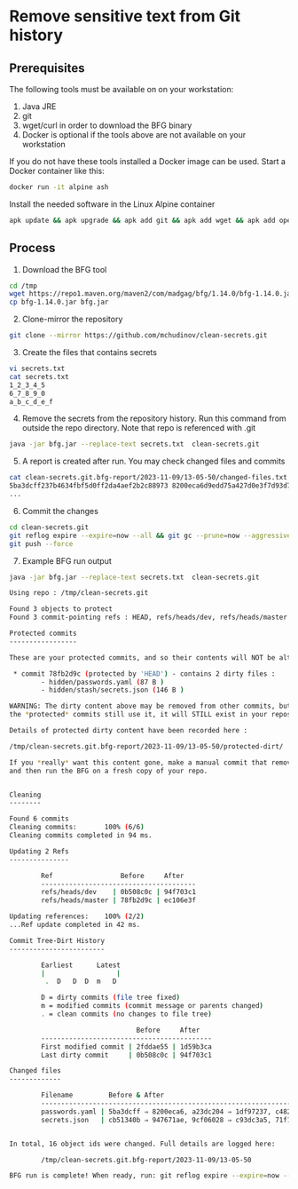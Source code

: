 # Remove sensitive text from Git history

## Prerequisites

The following tools must be available on on your workstation:

1. Java JRE
2. git
3. wget/curl in order to download the BFG binary
4. Docker is optional if the tools above are not available on your workstation

If you do not have these tools installed a Docker image can be used. Start a Docker container like this:

```sh
docker run -it alpine ash
```

Install the needed software in the Linux Alpine container

```sh
apk update && apk upgrade && apk add git && apk add wget && apk add openjdk11
```

## Process

1. Download the BFG tool


```sh
cd /tmp
wget https://repo1.maven.org/maven2/com/madgag/bfg/1.14.0/bfg-1.14.0.jar
cp bfg-1.14.0.jar bfg.jar
```

2. Clone-mirror the repository

```sh
git clone --mirror https://github.com/mchudinov/clean-secrets.git 
```

3. Create the files that contains secrets 

```sh
vi secrets.txt
cat secrets.txt
1_2_3_4_5
6_7_8_9_0
a_b_c_d_e_f
```

4. Remove the secrets from the repository history. Run this command from outside the repo directory. Note that repo is referenced with <repo-name>.git

```sh
java -jar bfg.jar --replace-text secrets.txt  clean-secrets.git
```

5. A report is created after run. You may check changed files and commits

```sh
cat clean-secrets.git.bfg-report/2023-11-09/13-05-50/changed-files.txt
5ba3dcff237b4634fbf5d0ff2da4aef2b2c88973 8200eca6d9edd75a427d0e3f7d93d798497ba27d passwords.yaml
...
```

6. Commit the changes

```sh
cd clean-secrets.git
git reflog expire --expire=now --all && git gc --prune=now --aggressive
git push --force
```

7. Example BFG run output

```sh
java -jar bfg.jar --replace-text secrets.txt  clean-secrets.git

Using repo : /tmp/clean-secrets.git

Found 3 objects to protect
Found 3 commit-pointing refs : HEAD, refs/heads/dev, refs/heads/master

Protected commits
-----------------

These are your protected commits, and so their contents will NOT be altered:

 * commit 78fb2d9c (protected by 'HEAD') - contains 2 dirty files :
        - hidden/passwords.yaml (87 B )
        - hidden/stash/secrets.json (146 B )

WARNING: The dirty content above may be removed from other commits, but as
the *protected* commits still use it, it will STILL exist in your repository.

Details of protected dirty content have been recorded here :

/tmp/clean-secrets.git.bfg-report/2023-11-09/13-05-50/protected-dirt/

If you *really* want this content gone, make a manual commit that removes it,
and then run the BFG on a fresh copy of your repo.


Cleaning
--------

Found 6 commits
Cleaning commits:       100% (6/6)
Cleaning commits completed in 94 ms.

Updating 2 Refs
---------------

        Ref                 Before     After
        ---------------------------------------
        refs/heads/dev    | 0b508c0c | 94f703c1
        refs/heads/master | 78fb2d9c | ec106e3f

Updating references:    100% (2/2)
...Ref update completed in 42 ms.

Commit Tree-Dirt History
------------------------

        Earliest      Latest
        |                  |
         .  D   D  D  m   D

        D = dirty commits (file tree fixed)
        m = modified commits (commit message or parents changed)
        . = clean commits (no changes to file tree)

                                Before     After
        -------------------------------------------
        First modified commit | 2fddae55 | 1d59b3ca
        Last dirty commit     | 0b508c0c | 94f703c1

Changed files
-------------

        Filename         Before & After
        ------------------------------------------------------------------------------
        passwords.yaml | 5ba3dcff ⇒ 8200eca6, a23dc204 ⇒ 1df97237, c482c3dc ⇒ 915bf49b
        secrets.json   | cb51340b ⇒ 947671ae, 9cf06028 ⇒ c93dc3a5, 71f1bfc9 ⇒ dc5accde


In total, 16 object ids were changed. Full details are logged here:

        /tmp/clean-secrets.git.bfg-report/2023-11-09/13-05-50

BFG run is complete! When ready, run: git reflog expire --expire=now --all && git gc --prune=now --aggressive
```